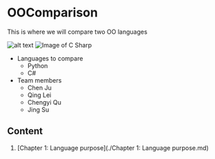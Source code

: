 # OOComparison

This is where we will compare two OO languages

![alt text](https://upload.wikimedia.org/wikipedia/commons/f/f8/Python_logo_and_wordmark.svg "Logo Title Text 1")
![Image of C Sharp](https://s-media-cache-ak0.pinimg.com/originals/c2/fb/fe/c2fbfeaf6d822fe9920b95cfd2e48e0d.jpg)

* Languages to compare
  * Python
  * C#
* Team members
  * Chen Ju
  * Qing Lei
  * Chengyi Qu
  * Jing Su

## Content

1. [Chapter 1: Language purpose](./Chapter 1: Language purpose.md)
